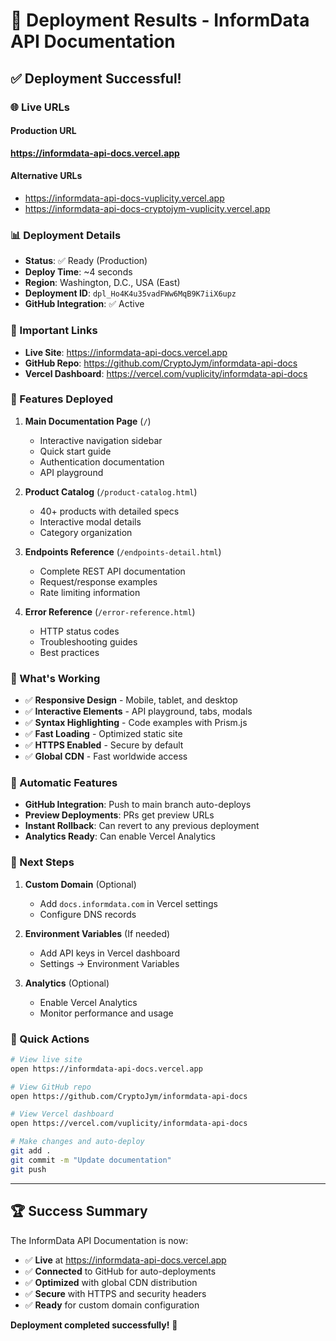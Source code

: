 # 🎉 Deployment Results - InformData API Documentation

## ✅ Deployment Successful!

### 🌐 Live URLs

#### Production URL
**https://informdata-api-docs.vercel.app**

#### Alternative URLs
- https://informdata-api-docs-vuplicity.vercel.app
- https://informdata-api-docs-cryptojym-vuplicity.vercel.app

### 📊 Deployment Details

- **Status**: ✅ Ready (Production)
- **Deploy Time**: ~4 seconds
- **Region**: Washington, D.C., USA (East)
- **Deployment ID**: `dpl_Ho4K4u35vadFWw6MqB9K7iiX6upz`
- **GitHub Integration**: ✅ Active

### 🔗 Important Links

- **Live Site**: https://informdata-api-docs.vercel.app
- **GitHub Repo**: https://github.com/CryptoJym/informdata-api-docs
- **Vercel Dashboard**: https://vercel.com/vuplicity/informdata-api-docs

### 📸 Features Deployed

1. **Main Documentation Page** (`/`)
   - Interactive navigation sidebar
   - Quick start guide
   - Authentication documentation
   - API playground

2. **Product Catalog** (`/product-catalog.html`)
   - 40+ products with detailed specs
   - Interactive modal details
   - Category organization

3. **Endpoints Reference** (`/endpoints-detail.html`)
   - Complete REST API documentation
   - Request/response examples
   - Rate limiting information

4. **Error Reference** (`/error-reference.html`)
   - HTTP status codes
   - Troubleshooting guides
   - Best practices

### 🚀 What's Working

- ✅ **Responsive Design** - Mobile, tablet, and desktop
- ✅ **Interactive Elements** - API playground, tabs, modals
- ✅ **Syntax Highlighting** - Code examples with Prism.js
- ✅ **Fast Loading** - Optimized static site
- ✅ **HTTPS Enabled** - Secure by default
- ✅ **Global CDN** - Fast worldwide access

### 🔄 Automatic Features

- **GitHub Integration**: Push to main branch auto-deploys
- **Preview Deployments**: PRs get preview URLs
- **Instant Rollback**: Can revert to any previous deployment
- **Analytics Ready**: Can enable Vercel Analytics

### 📝 Next Steps

1. **Custom Domain** (Optional)
   - Add `docs.informdata.com` in Vercel settings
   - Configure DNS records

2. **Environment Variables** (If needed)
   - Add API keys in Vercel dashboard
   - Settings → Environment Variables

3. **Analytics** (Optional)
   - Enable Vercel Analytics
   - Monitor performance and usage

### 🎯 Quick Actions

```bash
# View live site
open https://informdata-api-docs.vercel.app

# View GitHub repo
open https://github.com/CryptoJym/informdata-api-docs

# View Vercel dashboard
open https://vercel.com/vuplicity/informdata-api-docs

# Make changes and auto-deploy
git add .
git commit -m "Update documentation"
git push
```

---

## 🏆 Success Summary

The InformData API Documentation is now:
- ✅ **Live** at https://informdata-api-docs.vercel.app
- ✅ **Connected** to GitHub for auto-deployments
- ✅ **Optimized** with global CDN distribution
- ✅ **Secure** with HTTPS and security headers
- ✅ **Ready** for custom domain configuration

**Deployment completed successfully!** 🎉